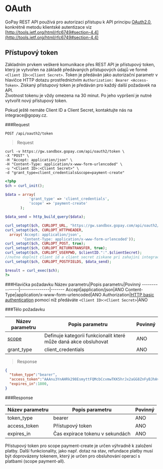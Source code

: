 # OAuth

GoPay REST API používá pro autorizaci přístupu k API principu [OAuth2.0](http://tools.ietf.org/html/rfc6749), 
konkrétně metodu klientské autentizace viz [http://tools.ietf.org/html/rfc6749#section-4.4](http://tools.ietf.org/html/rfc6749#section-4.4)

## Přístupový token

Základním prvkem veškeré komunikace přes REST API je přístupový token, který je vytvořen na základě předávaných přístupových údajů ve formě ```<Client ID>```:```<Client Secret>```.
 Token je předáván jako autorizační parametr v hlavičce HTTP dotazu prostřednictvím ```Authorization: Bearer <Access-Token>```. Získaný přístupový token je předáván pro každý další požadavek na API.   
 Životnost tokenu je vždy omezena na 30 minut. Po jeho vypršení je nutné vytvořit nový přístupový token.
<aside class="notice">
  Pokud ještě nemáte Client ID a Client Secret, kontaktujte nás na integrace@gopay.cz.
</aside>

###Request

```POST /api/oauth2/token```

> Request

```shell
curl -v https://gw.sandbox.gopay.com/api/oauth2/token \
-X "POST" \
-H "Accept: application/json" \
-H "Content-Type: application/x-www-form-urlencoded" \
-u "<Client ID>:<Client Secret>" \
-d "grant_type=client_credentials&scope=payment-create"
```

```php
<?php
$ch = curl_init();

$data = array(
           'grant_type' => 'client_credentials',
           'scope' => 'payment-create'
       );

$data_send = http_build_query($data);

curl_setopt($ch, CURLOPT_URL, "https://gw.sandbox.gopay.com/api/oauth2/token");
curl_setopt($ch, CURLOPT_HTTPHEADER,
  array('Accept: application/json',
        'Content-Type: application/x-www-form-urlencoded'));
curl_setopt($ch, CURLOPT_POST, true);
curl_setopt($ch, CURLOPT_RETURNTRANSFER, true);
curl_setopt($ch, CURLOPT_USERPWD, $clientID.":".$clientSecret); 
//nutno doplnit client id a client secret ziskane pri zahajini integrace
curl_setopt($ch, CURLOPT_POSTFIELDS, $data_send);

$result = curl_exec($ch);
?>
```

###Hlavička požadavku
Název parametru|Popis parametru|Povinný
---------------|---------------|-------
Accept|application/json|ANO
Content-Type|application/x-www-form-urlencoded|ANO
Authorization|[HTTP basic authentication](http://cs.wikipedia.org/wiki/Basic_access_authentication) pomocí níž předáváte ```<Client ID>```:```<Client Secret>```|ANO

###Tělo požadavku

Název parametru|Popis parametru|Povinný
---------------|---------------|-------
[scope](#scope)|Definuje kategorii funkcionalit které může daná akce obsluhovat|ANO
grant_type|client_credentials|ANO

> Response

```json
{
  "token_type":"bearer",
  "access_token":"AAAnu3YnAHRk298EsmyttFQMcbCcvmwTKK5hrJx2aGG8ZnFyBJhAvFWNmbWVSD7p",
  "expires_in":1800,
}
```


###Response

Název parametru|Popis parametru|Povinný
---------------|---------------|-------
token_type|bearer|ANO
access_token|Přístupový token|ANO
expires_in|Čas expirace tokenu v sekundách|ANO

<aside class="notice">
Přístupový token pro scope payment-create je určen výhradně k založení platby. Další funkcionality,
jako např. dotaz na stav, refundace platby musí být doprovázeny tokenem, který je určen pro
obsluhování operací s platbami (scope payment-all).
</aside>